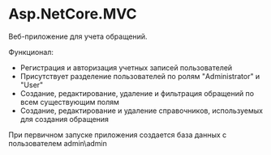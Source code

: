# Asp.NetCore.MVC
Веб-приложение для учета обращений. 

Функционал:
- Регистрация и авторизация учетных записей пользователей
- Присутствует разделение пользователей по ролям "Administrator" и "User"
- Создание, редактирование, удаление и фильтрация обращений по всем существующим полям
- Создание, редактирование и удаление справочников, используемых для создания обращения

При первичном запуске приложения создается база данных с пользователем admin\admin
